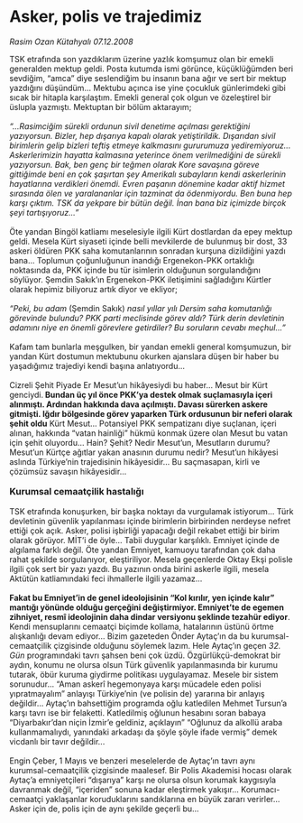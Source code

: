 # Asker, polis ve trajedimiz

*Rasim Ozan Kütahyalı 07.12.2008*

<div class="taraf_structure_2col_1zq">
<div class="margen_n">



 <p>TSK etrafında son yazdıklarım üzerine yazlık komşumuz olan bir emekli generalden mektup geldi. Posta kutumda ismi görünce, küçüklüğümden beri sevdiğim, “amca” diye seslendiğim bu insanın bana ağır ve sert bir mektup yazdığını düşündüm... Mektubu açınca ise yine çocukluk günlerimdeki gibi sıcak bir hitapla karşılaştım. Emekli general çok olgun ve özeleştirel bir üslupla yazmıştı. Mektuptan bir bölüm aktarayım;<i> <br/><br/>“...Rasimciğim sürekli ordunun sivil denetime açılması gerektiğini yazıyorsun. Bizler, hep dışarıya kapalı olarak yetiştirildik. Dışarıdan sivil birimlerin gelip bizleri teftiş etmeye kalkmasını gururumuza yediremiyoruz... Askerlerimizin hayatta kalmasına yeterince önem verilmediğini de sürekli yazıyorsun. Bak, ben genç bir teğmen olarak Kore savaşına göreve gittiğimde beni en çok şaşırtan şey Amerikalı subayların kendi askerlerinin hayatlarına verdikleri önemdi. Evren paşanın dönemine kadar aktif hizmet sırasında ölen ve yaralananlar için tazminat da ödenmiyordu. Ben buna hep karşı çıktım. TSK da yekpare bir bütün değil. İnan bana biz içimizde birçok şeyi tartışıyoruz...”</i> <br/><br/>Öte yandan Bingöl katliamı meselesiyle ilgili Kürt dostlardan da epey mektup geldi. Mesela Kürt siyaseti içinde belli mevkilerde de bulunmuş bir dost, 33 askeri öldüren PKK saha komutanlarının sonradan kurşuna dizildiğini yazdı bana... Toplumun çoğunluğunun inandığı Ergenekon-PKK ortaklığı noktasında da, PKK içinde bu tür isimlerin olduğunun sorgulandığını söylüyor. Şemdin Sakık’ın Ergenekon-PKK iletişimini sağladığını Kürtler olarak hepimiz biliyoruz artık diyor ve ekliyor; <i><br/><br/>“Peki, bu adam </i>(Şemdin Sakık)<i> nasıl yıllar yılı Dersim saha komutanlığı görevinde bulundu? PKK parti meclisinde görev aldı? Türk derin devletinin adamını niye en önemli görevlere getirdiler? Bu soruların cevabı meçhul...”</i> <br/><br/>Kafam tam bunlarla meşgulken, bir yandan emekli general komşumuzun, bir yandan Kürt dostumun mektubunu okurken ajanslara düşen bir haber bu yaşadığımız trajediyi kendi başına anlatıyordu... <br/><br/>Cizreli Şehit Piyade Er Mesut’un hikâyesiydi bu haber... Mesut bir Kürt genciydi.<b> Bundan üç yıl önce PKK’ya destek olmak suçlamasıyla içeri alınmıştı. Ardından hakkında dava açılmıştı. Davası sürerken askere gitmişti. Iğdır bölgesinde görev yaparken Türk ordusunun bir neferi olarak şehit oldu</b> Kürt Mesut... Potansiyel PKK sempatizanı diye suçlanan, içeri alınan, hakkında “vatan hainliği” hükmü konmak üzere olan Mesut bu vatan için şehit oluyordu... Hain? Şehit? Nedir Mesut’un, Mesutların durumu? Mesut’un Kürtçe ağıtlar yakan anasının durumu nedir? Mesut’un hikâyesi aslında Türkiye’nin trajedisinin hikâyesidir... Bu saçmasapan, kirli ve çözümsüz savaşın hikâyesidir...<b> <br/><br/><font size="3">Kurumsal cemaatçilik hastalığı</font></b><font size="3"> <br/></font><br/>TSK etrafında konuşurken, bir başka noktayı da vurgulamak istiyorum... Türk devletinin güvenlik yapılanması içinde birimlerin birbirinden nerdeyse nefret ettiği çok açık. Asker, polisi işbirliği yapacağı değil rekabet ettiği bir birim olarak görüyor. MİT’i de öyle... Tabii duygular karşılıklı. Emniyet içinde de algılama farklı değil. Öte yandan Emniyet, kamuoyu tarafından çok daha rahat şekilde sorgulanıyor, eleştiriliyor. Mesela geçenlerde Oktay Ekşi polisle ilgili çok sert bir yazı yazdı. Bu yazının onda birini askerle ilgili, mesela Aktütün katliamındaki feci ihmallerle ilgili yazamaz...<b> <br/><br/>Fakat bu Emniyet’in de genel ideolojisinin “Kol kırılır, yen içinde kalır” mantığı yönünde olduğu gerçeğini değiştirmiyor. Emniyet’te de egemen zihniyet, resmî ideolojinin daha dindar versiyonu şeklinde tezahür ediyor</b>. Kendi mensuplarını cemaatçi biçimde kollama, hatalarının üstünü örtme alışkanlığı devam ediyor... Bizim gazeteden Önder Aytaç’ın da bu kurumsal-cemaatçilik çizgisinde olduğunu söylemek lazım. Hele Aytaç’ın geçen <i>32. Gün</i> programındaki tavrı şahsen beni çok üzdü. Özgürlükçü-demokrat bir aydın, konumu ne olursa olsun Türk güvenlik yapılanmasında bir kurumu tutarak, öbür kuruma giydirme politikası uygulayamaz. Mesele bir sistem sorunudur... “Aman askerî hegemonyaya karşı mücadele eden polisi yıpratmayalım” anlayışı Türkiye’nin (ve polisin de) yararına bir anlayış değildir... Aytaç’ın bahsettiğim programda oğlu katledilen Mehmet Tursun’a karşı tavrı ise bir felaketti. Katledilmiş oğlunun hesabını soran babaya “Diyarbakır’dan niçin İzmir’e geldiniz, açıklayın” “Oğlunuz da alkollü araba kullanmamalıydı, yanındaki arkadaşı da şöyle şöyle ifade vermiş” demek vicdanlı bir tavır değildir... <br/><br/>Engin Çeber, 1 Mayıs ve benzeri meselelerde de Aytaç’ın tavrı aynı kurumsal-cemaatçilik çizgisinde maalesef. Bir Polis Akademisi hocası olarak Aytaç’a emniyetçileri “dışarıya” karşı ne olursa olsun korumak kaygısıyla davranmak değil, “içeriden” sonuna kadar eleştirmek yakışır... Korumacı-cemaatçi yaklaşanlar koruduklarını sandıklarına en büyük zararı verirler... Asker için de, polis için de aynı şekilde geçerli bu...<b> </b></p>

<br/>


<div id="taraf_not">
</div>

</div>


</div>
